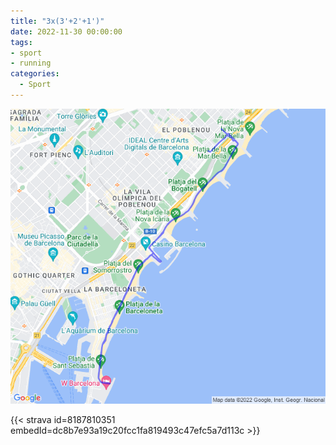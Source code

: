 ```yaml
---
title: "3x(3'+2'+1')"
date: 2022-11-30 00:00:00
tags:
- sport
- running
categories:
  - Sport
---
```


![](images/20221130-activity-map.png)

{{< strava id=8187810351 embedId=dc8b7e93a19c20fcc1fa819493c47efc5a7d113c >}}
